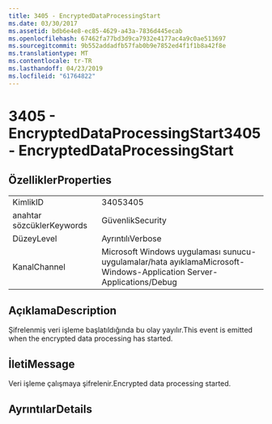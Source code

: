 ```yaml
---
title: 3405 - EncryptedDataProcessingStart
ms.date: 03/30/2017
ms.assetid: bdb6e4e8-ec85-4629-a43a-7836d445ecab
ms.openlocfilehash: 67462fa77bd3d9ca7932e4177ac4a9c0ae513697
ms.sourcegitcommit: 9b552addadfb57fab0b9e7852ed4f1f1b8a42f8e
ms.translationtype: MT
ms.contentlocale: tr-TR
ms.lasthandoff: 04/23/2019
ms.locfileid: "61764822"
---
```

# <a name="3405---encrypteddataprocessingstart"></a><span data-ttu-id="4e819-102">3405 - EncryptedDataProcessingStart</span><span class="sxs-lookup"><span data-stu-id="4e819-102">3405 - EncryptedDataProcessingStart</span></span>
## <a name="properties"></a><span data-ttu-id="4e819-103">Özellikler</span><span class="sxs-lookup"><span data-stu-id="4e819-103">Properties</span></span>  
  
|||  
|-|-|  
|<span data-ttu-id="4e819-104">Kimlik</span><span class="sxs-lookup"><span data-stu-id="4e819-104">ID</span></span>|<span data-ttu-id="4e819-105">3405</span><span class="sxs-lookup"><span data-stu-id="4e819-105">3405</span></span>|  
|<span data-ttu-id="4e819-106">anahtar sözcükler</span><span class="sxs-lookup"><span data-stu-id="4e819-106">Keywords</span></span>|<span data-ttu-id="4e819-107">Güvenlik</span><span class="sxs-lookup"><span data-stu-id="4e819-107">Security</span></span>|  
|<span data-ttu-id="4e819-108">Düzey</span><span class="sxs-lookup"><span data-stu-id="4e819-108">Level</span></span>|<span data-ttu-id="4e819-109">Ayrıntılı</span><span class="sxs-lookup"><span data-stu-id="4e819-109">Verbose</span></span>|  
|<span data-ttu-id="4e819-110">Kanal</span><span class="sxs-lookup"><span data-stu-id="4e819-110">Channel</span></span>|<span data-ttu-id="4e819-111">Microsoft Windows uygulaması sunucu-uygulamalar/hata ayıklama</span><span class="sxs-lookup"><span data-stu-id="4e819-111">Microsoft-Windows-Application Server-Applications/Debug</span></span>|  
  
## <a name="description"></a><span data-ttu-id="4e819-112">Açıklama</span><span class="sxs-lookup"><span data-stu-id="4e819-112">Description</span></span>  
 <span data-ttu-id="4e819-113">Şifrelenmiş veri işleme başlatıldığında bu olay yayılır.</span><span class="sxs-lookup"><span data-stu-id="4e819-113">This event is emitted when the encrypted data processing has started.</span></span>  
  
## <a name="message"></a><span data-ttu-id="4e819-114">İleti</span><span class="sxs-lookup"><span data-stu-id="4e819-114">Message</span></span>  
 <span data-ttu-id="4e819-115">Veri işleme çalışmaya şifrelenir.</span><span class="sxs-lookup"><span data-stu-id="4e819-115">Encrypted data processing started.</span></span>  
  
## <a name="details"></a><span data-ttu-id="4e819-116">Ayrıntılar</span><span class="sxs-lookup"><span data-stu-id="4e819-116">Details</span></span>
